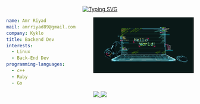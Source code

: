 <div align="center">
   
[![Typing SVG](https://readme-typing-svg.demolab.com?font=Fira+Code&pause=1000&color=139E11&center=true&vCenter=true&random=false&width=435&lines=Hello+my+friend+%F0%9F%90%B1%E2%80%8D%F0%9F%91%A4)](https://git.io/typing-svg)

</div>

<img align="right" src="_.gif" width="53.5%" alt="Pinterest GIF" style="padding: 20;">

```yaml
name: Amr Riyad
mail: amrriyad89@gmail.com
company: Kyklo
title: Backend Dev
interests:
  - Linux
  - Back-End Dev
programming-languages:
  - c++
  - Ruby
  - Go
```

<p align="center">
<a href="mailto:amrriyad89@gmail.com">
  <img src="https://img.shields.io/badge/amrriyad89-gmail-red?style=flat&logo=gmail">
</a>
<a href="#">
  <img src="https://img.shields.io/badge/amrriyad-discord-blue?style=flat&logo=discord">
</a>
</p>
